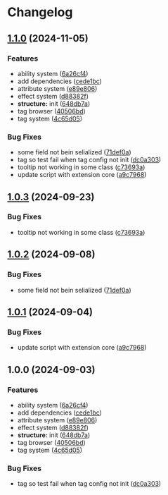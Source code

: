 # Changelog

## [1.1.0](https://github.com/Long18/UnityGAS/compare/v1.0.3...v1.1.0) (2024-11-05)


### Features

* ability system ([6a26cf4](https://github.com/Long18/UnityGAS/commit/6a26cf49b36a6af59a00d07ed00ba94122aa527e))
* add dependencies ([cede1bc](https://github.com/Long18/UnityGAS/commit/cede1bc53bed68305ce9b017b3d6487f103cd5be))
* attribute system ([e89e806](https://github.com/Long18/UnityGAS/commit/e89e806f08c6a7923ab636ddb9470f8ccd12af54))
* effect system ([d88382f](https://github.com/Long18/UnityGAS/commit/d88382f560aae003dd026d52d486b35ab4ee943b))
* **structure:** init ([648db7a](https://github.com/Long18/UnityGAS/commit/648db7a6e04a93eca2cf55b1e695eac754827e55))
* tag browser ([40506bd](https://github.com/Long18/UnityGAS/commit/40506bd00b7bec85c2307bfe6ca4ae91c076ffce))
* tag system ([4c65d05](https://github.com/Long18/UnityGAS/commit/4c65d053d03a0db8744408ba271e2c86dc32be0e))


### Bug Fixes

* some field not bein selialized ([71def0a](https://github.com/Long18/UnityGAS/commit/71def0afcb03530fbd010fa5900a47ca1a32e2f2))
* tag so test fail when tag config not init ([dc0a303](https://github.com/Long18/UnityGAS/commit/dc0a303fc8e79b676170289d85909e7224f70216))
* tooltip not working in some class ([c73693a](https://github.com/Long18/UnityGAS/commit/c73693a3b9e893d35bb9ad851cd1be743db44846))
* update script with extension core ([a9c7968](https://github.com/Long18/UnityGAS/commit/a9c7968d440b3fc63084c417e221d7db626f1712))

## [1.0.3](https://github.com/h2v9696/UnityGAS/compare/v1.0.2...v1.0.3) (2024-09-23)


### Bug Fixes

* tooltip not working in some class ([c73693a](https://github.com/h2v9696/UnityGAS/commit/c73693a3b9e893d35bb9ad851cd1be743db44846))

## [1.0.2](https://github.com/h2v9696/UnityGAS/compare/v1.0.1...v1.0.2) (2024-09-08)


### Bug Fixes

* some field not bein selialized ([71def0a](https://github.com/h2v9696/UnityGAS/commit/71def0afcb03530fbd010fa5900a47ca1a32e2f2))

## [1.0.1](https://github.com/h2v9696/UnityGAS/compare/v1.0.0...v1.0.1) (2024-09-04)


### Bug Fixes

* update script with extension core ([a9c7968](https://github.com/h2v9696/UnityGAS/commit/a9c7968d440b3fc63084c417e221d7db626f1712))

## 1.0.0 (2024-09-03)


### Features

* ability system ([6a26cf4](https://github.com/h2v9696/UnityGAS/commit/6a26cf49b36a6af59a00d07ed00ba94122aa527e))
* add dependencies ([cede1bc](https://github.com/h2v9696/UnityGAS/commit/cede1bc53bed68305ce9b017b3d6487f103cd5be))
* attribute system ([e89e806](https://github.com/h2v9696/UnityGAS/commit/e89e806f08c6a7923ab636ddb9470f8ccd12af54))
* effect system ([d88382f](https://github.com/h2v9696/UnityGAS/commit/d88382f560aae003dd026d52d486b35ab4ee943b))
* **structure:** init ([648db7a](https://github.com/h2v9696/UnityGAS/commit/648db7a6e04a93eca2cf55b1e695eac754827e55))
* tag browser ([40506bd](https://github.com/h2v9696/UnityGAS/commit/40506bd00b7bec85c2307bfe6ca4ae91c076ffce))
* tag system ([4c65d05](https://github.com/h2v9696/UnityGAS/commit/4c65d053d03a0db8744408ba271e2c86dc32be0e))


### Bug Fixes

* tag so test fail when tag config not init ([dc0a303](https://github.com/h2v9696/UnityGAS/commit/dc0a303fc8e79b676170289d85909e7224f70216))
